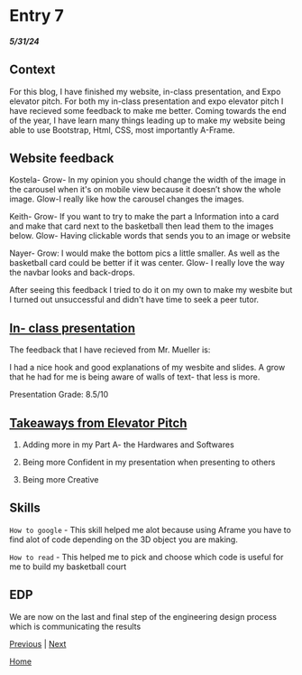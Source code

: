 # Entry 7
##### 5/31/24

## Context

For this blog, I have finished my website, in-class presentation, and Expo elevator pitch. For both my in-class presentation and expo elevator pitch I have recieved some feedback to make me better. Coming towards the end of the year, I have learn many things leading up to make my website being able to use Bootstrap, Html, CSS, most importantly A-Frame. 

## Website feedback

Kostela- Grow- In my opinion you should change the width of the image in the carousel when it's on mobile view because it doesn’t show the whole image.
Glow-I really like how the carousel changes the images.

Keith- Grow- If you want to try to make the part a Information into a card and make that card next to the basketball then lead them to the images below.
Glow- Having clickable words that sends you to an image or website

Nayer- Grow: I would make the bottom pics a little smaller. As well as the basketball card could be better if it was center.
Glow- I really love the way the navbar looks and back-drops.

After seeing this feedback I tried to do it on my own to make my wesbite but I turned out unsuccessful and didn't have time to seek a peer tutor.

## [In- class presentation](https://docs.google.com/presentation/d/1W_a9ZqBn1zxnBUG4JAVWazbTzYaGgRwiPfQTqVlbs74/edit#slide=id.p)

The feedback that I have recieved from Mr. Mueller is:

I had a nice hook and good explanations of my wesbite and slides. A grow that he had for me is being aware of walls of text- that less is more. 

Presentation Grade: 8.5/10

## [Takeaways from Elevator Pitch]()

1. Adding more in my Part A- the Hardwares and Softwares

2. Being more Confident in my presentation when presenting to others

3. Being more Creative

## Skills

`How to google` - This skill helped me alot because using Aframe you have to find alot of code depending on the 3D object you are making. 

`How to read` - This helped me to pick and choose which code is useful for me to build my basketball court 

## EDP

We are now on the last and final step of the engineering design process which is communicating the results


[Previous](entry06.md) | [Next](entry08.md)

[Home](../README.md)
